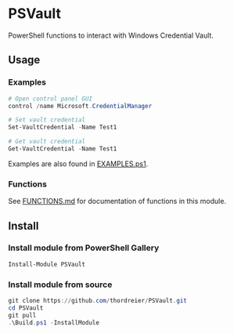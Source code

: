 # PSVault

PowerShell functions to interact with Windows Credential Vault.

## Usage

### Examples

```powershell
# Open control panel GUI
control /name Microsoft.CredentialManager

# Set vault credential
Set-VaultCredential -Name Test1

# Get vault credential
Get-VaultCredential -Name Test1

```

Examples are also found in [EXAMPLES.ps1](EXAMPLES.ps1).

### Functions

See [FUNCTIONS.md](FUNCTIONS.md) for documentation of functions in this module.

## Install

### Install module from PowerShell Gallery

```powershell
Install-Module PSVault
```

### Install module from source

```powershell
git clone https://github.com/thordreier/PSVault.git
cd PSVault
git pull
.\Build.ps1 -InstallModule
```

